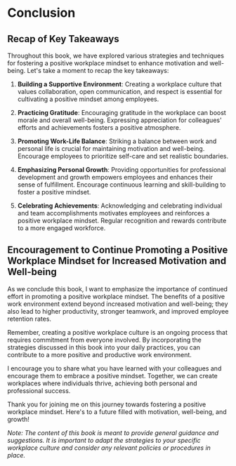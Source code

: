 # Conclusion

Recap of Key Takeaways
----------------------

Throughout this book, we have explored various strategies and techniques for fostering a positive workplace mindset to enhance motivation and well-being. Let's take a moment to recap the key takeaways:

1. **Building a Supportive Environment**: Creating a workplace culture that values collaboration, open communication, and respect is essential for cultivating a positive mindset among employees.

2. **Practicing Gratitude**: Encouraging gratitude in the workplace can boost morale and overall well-being. Expressing appreciation for colleagues' efforts and achievements fosters a positive atmosphere.

3. **Promoting Work-Life Balance**: Striking a balance between work and personal life is crucial for maintaining motivation and well-being. Encourage employees to prioritize self-care and set realistic boundaries.

4. **Emphasizing Personal Growth**: Providing opportunities for professional development and growth empowers employees and enhances their sense of fulfillment. Encourage continuous learning and skill-building to foster a positive mindset.

5. **Celebrating Achievements**: Acknowledging and celebrating individual and team accomplishments motivates employees and reinforces a positive workplace mindset. Regular recognition and rewards contribute to a more engaged workforce.

Encouragement to Continue Promoting a Positive Workplace Mindset for Increased Motivation and Well-being
--------------------------------------------------------------------------------------------------------

As we conclude this book, I want to emphasize the importance of continued effort in promoting a positive workplace mindset. The benefits of a positive work environment extend beyond increased motivation and well-being; they also lead to higher productivity, stronger teamwork, and improved employee retention rates.

Remember, creating a positive workplace culture is an ongoing process that requires commitment from everyone involved. By incorporating the strategies discussed in this book into your daily practices, you can contribute to a more positive and productive work environment.

I encourage you to share what you have learned with your colleagues and encourage them to embrace a positive mindset. Together, we can create workplaces where individuals thrive, achieving both personal and professional success.

Thank you for joining me on this journey towards fostering a positive workplace mindset. Here's to a future filled with motivation, well-being, and growth!

*Note: The content of this book is meant to provide general guidance and suggestions. It is important to adapt the strategies to your specific workplace culture and consider any relevant policies or procedures in place.*
